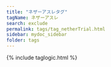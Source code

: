 ```yaml
---
title: "ネザーアスレタグ"
tagName: ネザーアスレ
search: exclude
permalink: tags/tag_netherTrial.html
sidebar: mydoc_sidebar
folder: tags
---
```

{% include taglogic.html %}
